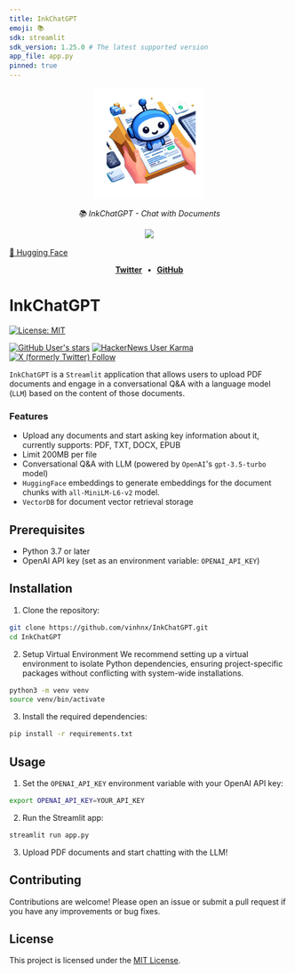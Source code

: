```yaml
---
title: InkChatGPT
emoji: 📚
sdk: streamlit
sdk_version: 1.25.0 # The latest supported version
app_file: app.py
pinned: true
---
```


<p align="center">
  <img src="./assets/large_icon.png" height="200" alt="icon" />
</p>

<p align="center">
  <em>📚 InkChatGPT - Chat with Documents</em>
</p>

<p align="center">
   <a href="https://inkchatgpt.streamlit.app/"><img src="https://static.streamlit.io/badges/streamlit_badge_black_white.svg"></a>
  
  <a href="https://huggingface.co/spaces/vinhnx90/inkchatgpt/">🤗 Hugging Face</a>
</p>

<p align="center">
<b><a href="https://x.com/vinhnx">Twitter</a>
<span>&nbsp;&nbsp;•&nbsp;&nbsp;</span>
<a href="https://github.com/vinhnx">GitHub</a></b>
</p>

# InkChatGPT

[![License: MIT](https://img.shields.io/badge/License-MIT-yellow.svg)](https://opensource.org/licenses/MIT)

[![GitHub User's stars](https://img.shields.io/github/stars/vinhnx)](https://github.com/vinhnx)
[![HackerNews User Karma](https://img.shields.io/hackernews/user-karma/vinhnx)](https://news.ycombinator.com/user?id=vinhnx)
[![X (formerly Twitter) Follow](https://img.shields.io/twitter/follow/vinhnx)](https://x.com/vinhnx)

`InkChatGPT` is a `Streamlit` application that allows users to upload PDF documents and engage in a conversational Q&A with a language model (`LLM`) based on the content of those documents.

### Features

-   Upload any documents and start asking key information about it, currently supports: PDF, TXT, DOCX, EPUB
-   Limit 200MB per file
-   Conversational Q&A with LLM (powered by `OpenAI`'s `gpt-3.5-turbo` model)
-   `HuggingFace` embeddings to generate embeddings for the document chunks with `all-MiniLM-L6-v2` model.
-   `VectorDB` for document vector retrieval storage

## Prerequisites

-   Python 3.7 or later
-   OpenAI API key (set as an environment variable: `OPENAI_API_KEY`)

## Installation

1. Clone the repository:

```sh
git clone https://github.com/vinhnx/InkChatGPT.git
cd InkChatGPT
```

2. Setup Virtual Environment
   We recommend setting up a virtual environment to isolate Python dependencies, ensuring project-specific packages without conflicting with system-wide installations.

```sh
python3 -m venv venv
source venv/bin/activate
```

3. Install the required dependencies:

```sh
pip install -r requirements.txt
```

## Usage

1. Set the `OPENAI_API_KEY` environment variable with your OpenAI API key:

```sh
export OPENAI_API_KEY=YOUR_API_KEY
```

2. Run the Streamlit app:

```sh
streamlit run app.py
```

3. Upload PDF documents and start chatting with the LLM!

## Contributing

Contributions are welcome! Please open an issue or submit a pull request if you have any improvements or bug fixes.

## License

This project is licensed under the [MIT License](LICENSE).
